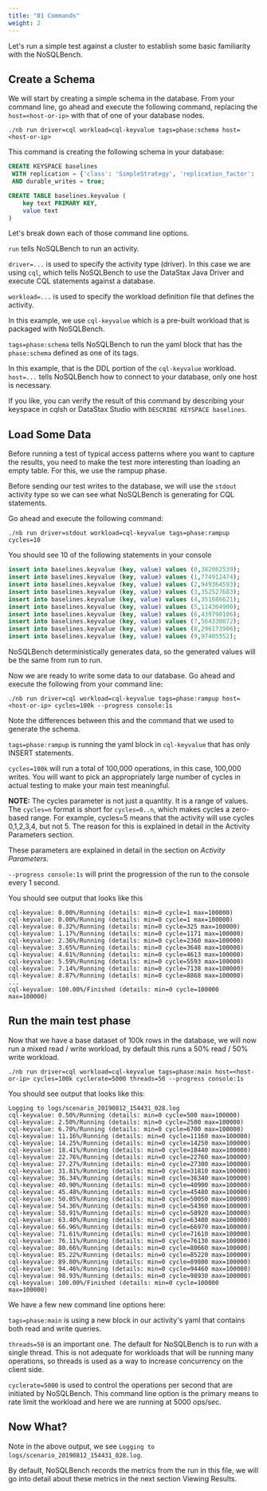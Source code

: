 ```yaml
---
title: "01 Commands"
weight: 2
---
```


Let's run a simple test against a cluster to establish some basic
familiarity with the NoSQLBench.

## Create a Schema

We will start by creating a simple schema in the database. From your
command line, go ahead and execute the following command, replacing
the `host=<host-or-ip>` with that of one of your database nodes.

```
./nb run driver=cql workload=cql-keyvalue tags=phase:schema host=<host-or-ip>
```

This command is creating the following schema in your database:

```sql
CREATE KEYSPACE baselines
 WITH replication = {'class': 'SimpleStrategy', 'replication_factor': '1'}
 AND durable_writes = true;

CREATE TABLE baselines.keyvalue (
    key text PRIMARY KEY,
    value text
)
```

Let's break down each of those command line options.

`run` tells NoSQLBench to run an activity.

`driver=...` is used to specify the activity type (driver). In this case
we are using `cql`, which tells NoSQLBench to use the DataStax Java Driver
and execute CQL statements against a database.

`workload=...` is used to specify the workload definition file that
defines the activity.

In this example, we use `cql-keyvalue` which is a pre-built workload that
is packaged with NoSQLBench.

`tags=phase:schema` tells NoSQLBench to run the yaml block that has
the `phase:schema` defined as one of its tags.

In this example, that is the DDL portion of the `cql-keyvalue`
workload. `host=...` tells NoSQLBench how to connect to your database,
only one host is necessary.

If you like, you can verify the result of this command by describing your
keyspace in cqlsh or DataStax Studio with
`DESCRIBE KEYSPACE baselines`.

## Load Some Data

Before running a test of typical access patterns where you want to capture
the results, you need to make the test more interesting than loading an
empty table. For this, we use the rampup phase.

Before sending our test writes to the database, we will use the `stdout`
activity type so we can see what NoSQLBench is generating for CQL
statements.

Go ahead and execute the following command:

    ./nb run driver=stdout workload=cql-keyvalue tags=phase:rampup cycles=10

You should see 10 of the following statements in your console

```sql
insert into baselines.keyvalue (key, value) values (0,382062539);
insert into baselines.keyvalue (key, value) values (1,774912474);
insert into baselines.keyvalue (key, value) values (2,949364593);
insert into baselines.keyvalue (key, value) values (3,352527683);
insert into baselines.keyvalue (key, value) values (4,351686621);
insert into baselines.keyvalue (key, value) values (5,114304900);
insert into baselines.keyvalue (key, value) values (6,439790106);
insert into baselines.keyvalue (key, value) values (7,564330072);
insert into baselines.keyvalue (key, value) values (8,296173906);
insert into baselines.keyvalue (key, value) values (9,97405552);
```

NoSQLBench deterministically generates data, so the generated values will
be the same from run to run.

Now we are ready to write some data to our database. Go ahead and execute
the following from your command line:

    ./nb run driver=cql workload=cql-keyvalue tags=phase:rampup host=<host-or-ip> cycles=100k --progress console:1s

Note the differences between this and the command that we used to generate
the schema.

`tags=phase:rampup` is running the yaml block in `cql-keyvalue` that has
only INSERT statements.

`cycles=100k` will run a total of 100,000 operations, in this case,
100,000 writes. You will want to pick an appropriately large number of
cycles in actual testing to make your main test meaningful.

**NOTE:**
The cycles parameter is not just a quantity. It is a range of values.
The `cycles=n` format is short for
`cycles=0..n`, which makes cycles a zero-based range. For example,
cycles=5 means that the activity will use cycles 0,1,2,3,4, but not 5. The
reason for this is explained in detail in the Activity Parameters section.

These parameters are explained in detail in the section on _Activity
Parameters_.

`--progress console:1s` will print the progression of the run to the
console every 1 second.

You should see output that looks like this

```
cql-keyvalue: 0.00%/Running (details: min=0 cycle=1 max=100000)
cql-keyvalue: 0.00%/Running (details: min=0 cycle=1 max=100000)
cql-keyvalue: 0.32%/Running (details: min=0 cycle=325 max=100000)
cql-keyvalue: 1.17%/Running (details: min=0 cycle=1171 max=100000)
cql-keyvalue: 2.36%/Running (details: min=0 cycle=2360 max=100000)
cql-keyvalue: 3.65%/Running (details: min=0 cycle=3648 max=100000)
cql-keyvalue: 4.61%/Running (details: min=0 cycle=4613 max=100000)
cql-keyvalue: 5.59%/Running (details: min=0 cycle=5593 max=100000)
cql-keyvalue: 7.14%/Running (details: min=0 cycle=7138 max=100000)
cql-keyvalue: 8.87%/Running (details: min=0 cycle=8868 max=100000)
...
cql-keyvalue: 100.00%/Finished (details: min=0 cycle=100000 max=100000)
```

## Run the main test phase

Now that we have a base dataset of 100k rows in the database, we will now
run a mixed read / write workload, by default this runs a 50% read / 50%
write workload.

    ./nb run driver=cql workload=cql-keyvalue tags=phase:main host=<host-or-ip> cycles=100k cyclerate=5000 threads=50 --progress console:1s

You should see output that looks like this:

```
Logging to logs/scenario_20190812_154431_028.log
cql-keyvalue: 0.50%/Running (details: min=0 cycle=500 max=100000)
cql-keyvalue: 2.50%/Running (details: min=0 cycle=2500 max=100000)
cql-keyvalue: 6.70%/Running (details: min=0 cycle=6700 max=100000)
cql-keyvalue: 11.16%/Running (details: min=0 cycle=11160 max=100000)
cql-keyvalue: 14.25%/Running (details: min=0 cycle=14250 max=100000)
cql-keyvalue: 18.41%/Running (details: min=0 cycle=18440 max=100000)
cql-keyvalue: 22.76%/Running (details: min=0 cycle=22760 max=100000)
cql-keyvalue: 27.27%/Running (details: min=0 cycle=27300 max=100000)
cql-keyvalue: 31.81%/Running (details: min=0 cycle=31810 max=100000)
cql-keyvalue: 36.34%/Running (details: min=0 cycle=36340 max=100000)
cql-keyvalue: 40.90%/Running (details: min=0 cycle=40900 max=100000)
cql-keyvalue: 45.48%/Running (details: min=0 cycle=45480 max=100000)
cql-keyvalue: 50.05%/Running (details: min=0 cycle=50050 max=100000)
cql-keyvalue: 54.36%/Running (details: min=0 cycle=54360 max=100000)
cql-keyvalue: 58.91%/Running (details: min=0 cycle=58920 max=100000)
cql-keyvalue: 63.40%/Running (details: min=0 cycle=63400 max=100000)
cql-keyvalue: 66.96%/Running (details: min=0 cycle=66970 max=100000)
cql-keyvalue: 71.61%/Running (details: min=0 cycle=71610 max=100000)
cql-keyvalue: 76.11%/Running (details: min=0 cycle=76130 max=100000)
cql-keyvalue: 80.66%/Running (details: min=0 cycle=80660 max=100000)
cql-keyvalue: 85.22%/Running (details: min=0 cycle=85220 max=100000)
cql-keyvalue: 89.80%/Running (details: min=0 cycle=89800 max=100000)
cql-keyvalue: 94.46%/Running (details: min=0 cycle=94460 max=100000)
cql-keyvalue: 98.93%/Running (details: min=0 cycle=98930 max=100000)
cql-keyvalue: 100.00%/Finished (details: min=0 cycle=100000 max=100000)
```

We have a few new command line options here:

`tags=phase:main` is using a new block in our activity's yaml that
contains both read and write queries.

`threads=50` is an important one. The default for NoSQLBench is to run
with a single thread. This is not adequate for workloads that will be
running many operations, so threads is used as a way to increase
concurrency on the client side.

`cyclerate=5000` is used to control the operations per second that are
initiated by NoSQLBench. This command line option is the primary means to
rate limit the workload and here we are running at 5000 ops/sec.

## Now What?

Note in the above output, we
see `Logging to logs/scenario_20190812_154431_028.log`.

By default, NoSQLBench records the metrics from the run in this file, we
will go into detail about these metrics in the next section Viewing
Results.
